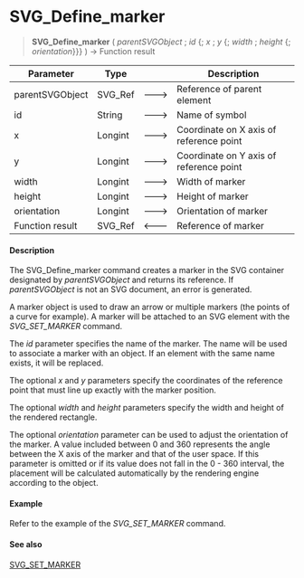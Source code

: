 # SVG_Define_marker

>**SVG_Define_marker** ( *parentSVGObject* ; *id* {; *x* ; *y* {; *width* ; *height* {; *orientation*}}} ) -> Function result

| Parameter | Type |  | Description |
| --- | --- | --- | --- |
| parentSVGObject | SVG_Ref | &#x1F852; | Reference of parent element |
| id | String | &#x1F852; | Name of symbol |
| x | Longint | &#x1F852; | Coordinate on X axis of reference point |
| y | Longint | &#x1F852; | Coordinate on Y axis of reference point |
| width | Longint | &#x1F852; | Width of marker |
| height | Longint | &#x1F852; | Height of marker |
| orientation | Longint | &#x1F852; | Orientation of marker |
| Function result | SVG_Ref | &#x1F850; | Reference of marker |



#### Description 

The SVG\_Define\_marker command creates a marker in the SVG container designated by *parentSVGObject* and returns its reference. If *parentSVGObject* is not an SVG document, an error is generated.

A marker object is used to draw an arrow or multiple markers (the points of a curve for example). A marker will be attached to an SVG element with the *SVG\_SET\_MARKER* command.

The *id* parameter specifies the name of the marker. The name will be used to associate a marker with an object. If an element with the same name exists, it will be replaced.

The optional *x* and *y* parameters specify the coordinates of the reference point that must line up exactly with the marker position.

The optional *width* and *height* parameters specify the width and height of the rendered rectangle.

The optional *orientation* parameter can be used to adjust the orientation of the marker. A value included between 0 and 360 represents the angle between the X axis of the marker and that of the user space. If this parameter is omitted or if its value does not fall in the 0 - 360 interval, the placement will be calculated automatically by the rendering engine according to the object.

#### Example 

Refer to the example of the *SVG\_SET\_MARKER* command.

#### See also 

[SVG\_SET\_MARKER](SVG%5FSET%5FMARKER.md)  